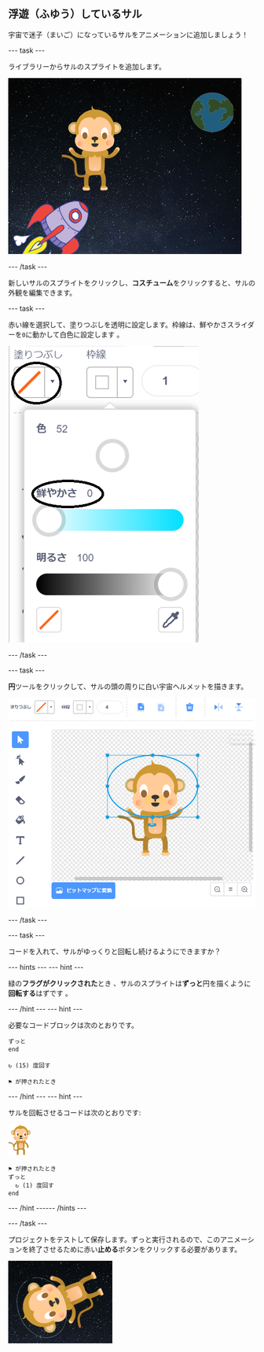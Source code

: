 ## 浮遊（ふゆう）しているサル

宇宙で迷子（まいご）になっているサルをアニメーションに追加しましょう！

--- task ---

ライブラリーからサルのスプライトを追加します。

![サルのスプライトを追加する](images/space-monkey-sprite.png)

--- /task ---

新しいサルのスプライトをクリックし、**コスチューム**をクリックすると、サルの外観を編集できます。

--- task ---

赤い線を選択して、塗りつぶしを透明に設定します。枠線は、鮮やかさスライダーを`0`に動かして白色に設定します 。

![白い色にする](images/make-white.png)

--- /task ---

--- task ---

**円**ツールをクリックして、サルの頭の周りに白い宇宙ヘルメットを描きます。

![サルの宇宙ヘルメット](images/space-monkey-edit.png)

--- /task ---

--- task ---

コードを入れて、サルがゆっくりと回転し続けるようにできますか？

--- hints ---
 --- hint ---

緑の**フラグがクリックされた**とき 、サルのスプライトは**ずっと**円を描くように**回転する**はずです 。

--- /hint --- --- hint ---

必要なコードブロックは次のとおりです。

```blocks3
ずっと
end

↻ (15) 度回す

⚑ が押されたとき
```

--- /hint --- --- hint ---

サルを回転させるコードは次のとおりです:

![サルのスプライト](images/sprite-monkey.png)

```blocks3
⚑ が押されたとき
ずっと 
  ↻ (1) 度回す
end
```

--- /hint ------ /hints ---

--- /task ---

プロジェクトをテストして保存します。ずっと実行されるので、このアニメーションを終了させるために赤い**止める**ボタンをクリックする必要があります。

![回転するサルをテストする](images/space-spin-test.png)